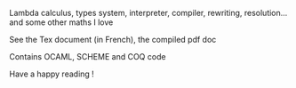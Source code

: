 Lambda calculus, types system, interpreter, compiler, rewriting, resolution... and some other maths I love

See the Tex document (in French), the compiled pdf doc

Contains OCAML, SCHEME and COQ code

Have a happy reading !
